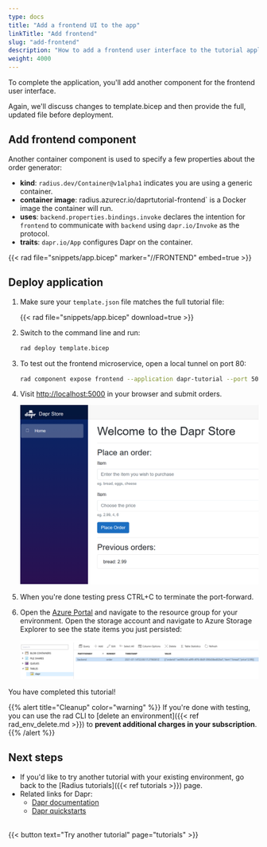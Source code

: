 ```yaml
---
type: docs
title: "Add a frontend UI to the app"
linkTitle: "Add frontend"
slug: "add-frontend"
description: "How to add a frontend user interface to the tutorial application"
weight: 4000
---
```


To complete the application, you'll add another component for the frontend user interface.

Again, we'll discuss changes to template.bicep and then provide the full, updated file before deployment.

## Add frontend component

Another container component is used to specify a few properties about the order generator:

- **kind**: `radius.dev/Container@v1alpha1` indicates you are using a generic container.
- **container image**: radius.azurecr.io/daprtutorial-frontend` is a Docker image the container will run.
- **uses**: `backend.properties.bindings.invoke` declares the intention for `frontend` to communicate with `backend` using `dapr.io/Invoke` as the protocol.
- **traits**: `dapr.io/App` configures Dapr on the container.

{{< rad file="snippets/app.bicep" marker="//FRONTEND" embed=true >}}
  
## Deploy application

1. Make sure your `template.json` file matches the full tutorial file:

   {{< rad file="snippets/app.bicep" download=true >}}

1. Switch to the command line and run:

   ```sh
   rad deploy template.bicep
   ```

1. To test out the frontend microservice, open a local tunnel on port 80:

   ```sh
   rad component expose frontend --application dapr-tutorial --port 5000 --remote-port 80
   ```

1. Visit [http://localhost:5000](http://localhost:5000) in your browser and submit orders.

   <img src="frontend.png" alt="Screenshot of frontend application" width=500 >

1. When you're done testing press CTRL+C to terminate the port-forward.

1. Open the [Azure Portal](https://portal.azure.com) and navigate to the resource group for your environment. Open the storage account and navigate to Azure Storage Explorer to see the state items you just persisted:

   <img src="storage-explorer.png" alt="Screenshot of Azure Storage Explorer" width=1000 >

You have completed this tutorial!

{{% alert title="Cleanup" color="warning" %}}
If you're done with testing, you can use the rad CLI to [delete an environment]({{< ref rad_env_delete.md >}}) to **prevent additional charges in your subscription**.
{{% /alert %}}

## Next steps

- If you'd like to try another tutorial with your existing environment, go back to the [Radius tutorials]({{< ref tutorials >}}) page. 
- Related links for Dapr:
  - [Dapr documentation](https://docs.dapr.io/)
  - [Dapr quickstarts](https://github.com/dapr/quickstarts/tree/v1.0.0/hello-world)

<br>{{< button text="Try another tutorial" page="tutorials" >}}
